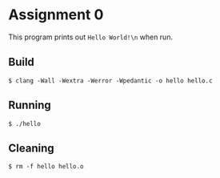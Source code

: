 # Assignment 0

This program prints out `Hello World!\n` when run.

## Build
```
$ clang -Wall -Wextra -Werror -Wpedantic -o hello hello.c
```
## Running
```
$ ./hello
```
## Cleaning
```
$ rm -f hello hello.o
```